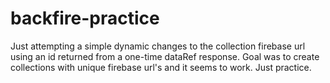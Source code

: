 backfire-practice
=================
Just attempting a simple dynamic changes to the collection firebase url using an id returned from a one-time dataRef response. Goal was to create collections with unique firebase url's and it seems to work. Just practice.

